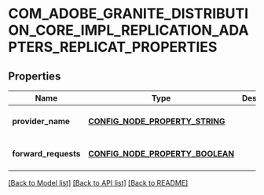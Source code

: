 # COM_ADOBE_GRANITE_DISTRIBUTION_CORE_IMPL_REPLICATION_ADAPTERS_REPLICAT_PROPERTIES

## Properties
Name | Type | Description | Notes
------------ | ------------- | ------------- | -------------
**provider_name** | [**CONFIG_NODE_PROPERTY_STRING**](configNodePropertyString.md) |  | [optional] [default to null]
**forward_requests** | [**CONFIG_NODE_PROPERTY_BOOLEAN**](configNodePropertyBoolean.md) |  | [optional] [default to null]

[[Back to Model list]](../README.md#documentation-for-models) [[Back to API list]](../README.md#documentation-for-api-endpoints) [[Back to README]](../README.md)



